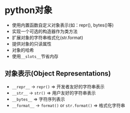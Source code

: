 # python对象

- 使用内置函数自定义对象表示(如：repr(), bytes()等)
- 实现一个可选的构造器作为类方法
- 扩展对象的字符串格式化(str.format)
- 提供对象的只读属性
- 对象的哈希
- 使用`__slots__`节省内存

## 对象表示(Object Representations)

- `__repr__` -> `repr()` => 开发者友好的字符串表示
- `__str__`  -> `str()`  => 用户友好的字符串表示
- `__bytes__` => 字符序列表示
- `__format__` -> `format()` or `str.format()` => 格式化字符串